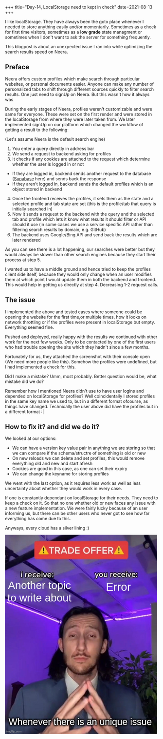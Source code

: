 +++
title="Day-14, LocalStorage need to kept in check"
date=2021-08-13
+++

I like localStorage. They have always been the goto place whenever I needed to store anything easily and/or momentarily. Sometimes as a check for first time visitors, sometimes as a **low grade** state managment or sometimes when I don't want to ask the server for something frequently.

This blogpost is about an unexpected issue I ran into while optimizing the search results speed on Neera.

## Preface

Neera offers custom profiles which make search through particular websites, or personal documents easier. Anyone can make any number of personalized tabs to shift through different sources quickly to filter search results. One just need to signUp on Neera. But this wasn't how it always was.

During the early stages of Neera, profiles weren't customizable and were same for everyone. These were set on the first render and were stored in the localStorage from where they were later taken from. We later implemented signUp on our platform which changed the workflow of getting a result to the following:

(Let's assume Neera is the default search engine)

1. You enter a query directly in address bar
2. We send a request to backend asking for profiles
3. It checks if any cookies are attached to the request which determine whether the user is logged in or not

- If they are logged in, backend sends another request to the database ([Supabase](https://app.supabase.io) here) and sends back the response
- If they aren't logged in, backend sends the default profiles which is an object stored in backend

4. Once the frontend receives the profiles, it sets them as the state and a selected profile and tab state are set (this is the profile/tab that query is initially searched in)
5. Now it sends a request to the backend with the query and the selected tab and profile which lets it know what results it should filter or API should it use (in some cases we use a service specific API rather than filtering search results by domain, e.g. GitHub)
6. The backend uses Google/Bing API and send back the results which are later rendered

As you can see there is a lot happening, our searches were better but they would always be slower than other search engines because they start their process at step 5.

I wanted us to have a middle ground and hence tried to keep the profiles client side itself, because they would only change when an user modifies them at which point I would update them in both the backend and frontend. This would help in getting us directly at step 4. Decreasing 1-2 request calls.

## The issue

I implemented the above and tested cases where someone could be opening the website for the first time,or multiple times, how it looks on network throttling or if the profiles were present in localStorage but empty. Everything seemed fine.

Pushed and deployed, really happy with the results we continued with other work for the next few weeks. Only to be contacted by one of the first users who had trouble opening the site which they hadn't since a few months.

Fortunately for us, they attached the screenshot with their console open (We need more people like this). Somehow the profiles were undefined, but I had implemented a check for this.

Did I make a mistake? Umm, most probably. Better question would be, what mistake did we do?

Remember how I mentioned Neera didn't use to have user logins and depended on localStorage for profiles? Well coincidentally I stored profiles in the same key name we used to, but in a different format ofcourse, as things have changed. Technically the user above did have the profiles but in a different format :|

## How to fix it? and did we do it?

We looked at our options:

- We can have a version key value pair in anything we are storing so that we can compare if the schema/structre of something is old or new
- On new reloads we can delete and set profiles, this would remove everything old and new and start afresh
- Cookies are good in this case, as one can set their expiry
- We can change the keyname for storing profiles

We went with the last option, as it requires less work as well as less uncertainty about whether they would work in every case.

If one is constantly dependant on localStorage for their needs. They need to keep a check on it. So that no one whether old or new faces any issue with a new feature implementation. We were fairly lucky because of an user informing us, but there can be other users who never got to see how far everything has come due to this.

Anyways, every cloud has a silver lining :)

![trade offer](trade_offer.jpg)
